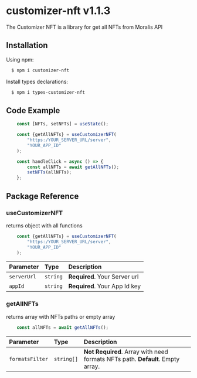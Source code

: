 # customizer-nft v1.1.3

The Customizer NFT is a library for get all NFTs from Moralis API

## Installation
Using npm:
```bash
  $ npm i customizer-nft
 ```

Install types declarations:
```bash
  $ npm i types-customizer-nft
 ```

## Code Example
```javascript
    const [NFTs, setNFTs] = useState();

    const {getAllNFTs} = useCustomizerNFT(
        "https:/YOUR_SERVER_URL/server",
        "YOUR_APP_ID"
    );

    const handleClick = async () => {
        const allNFTs = await getAllNFTs();
        setNFTs(allNFTs);
    };
```

## Package Reference

### useCustomizerNFT

returns object with all functions

```javascript
    const {getAllNFTs} = useCustomizerNFT(
        "https:/YOUR_SERVER_URL/server",
        "YOUR_APP_ID"
    );
```

| Parameter | Type     | Description                |
| :-------- | :------- | :------------------------- |
| `serverUrl` | `string` | **Required**. Your Server url |
| `appId` | `string` | **Required**. Your App Id key |

### getAllNFTs

returns array with NFTs paths or empty array

```javascript
    const allNFTs = await getAllNFTs();
```

| Parameter | Type     | Description                |
| :-------- | :------- | :------------------------- |
| `formatsFilter` | `string[]` | **Not Required**. Array with need formats NFTs path. **Default**. Empty array.  |